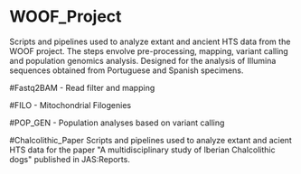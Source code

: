 # WOOF_Project
Scripts and pipelines used to analyze extant and ancient HTS data from the WOOF project. The steps envolve pre-processing, mapping, variant calling and population genomics analysis. Designed for the analysis of Illumina sequences obtained from Portuguese and Spanish specimens.

#Fastq2BAM - Read filter and mapping

#FILO - Mitochondrial Filogenies

#POP_GEN - Population analyses based on variant calling

#Chalcolithic_Paper
Scripts and pipelines used to analyze extant and acient HTS data for the paper "A multidisciplinary study of Iberian Chalcolithic dogs" published in JAS:Reports.


